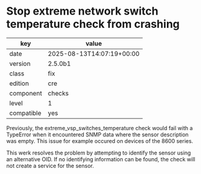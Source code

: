 [//]: # (werk v2)
# Stop extreme network switch temperature check from crashing

key        | value
---------- | ---
date       | 2025-08-13T14:07:19+00:00
version    | 2.5.0b1
class      | fix
edition    | cre
component  | checks
level      | 1
compatible | yes

Previously, the extreme_vsp_switches_temperature check would fail with a
TypeError when it encountered SNMP data where the sensor description was
empty. This issue for example occured on devices of the 8600 series.

This werk resolves the problem by attempting to identify the sensor
using an alternative OID. If no identifying information can be found,
the check will not create a service for the sensor.
